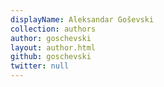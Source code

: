 ```yaml
---
displayName: Aleksandar Goševski
collection: authors
author: goschevski
layout: author.html
github: goschevski
twitter: null
---
```


